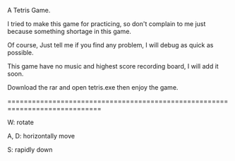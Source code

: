 A Tetris Game.

I tried to make this game for practicing, 
so don't complain to me just because something shortage in this game.

Of course,
Just tell me if you find any problem, I will debug as quick as possible.

This game have no music and highest score recording board, I will add it soon.

Download the rar and open tetris.exe then enjoy the game.

=============================================================================

W: rotate

A, D: horizontally move

S: rapidly down
